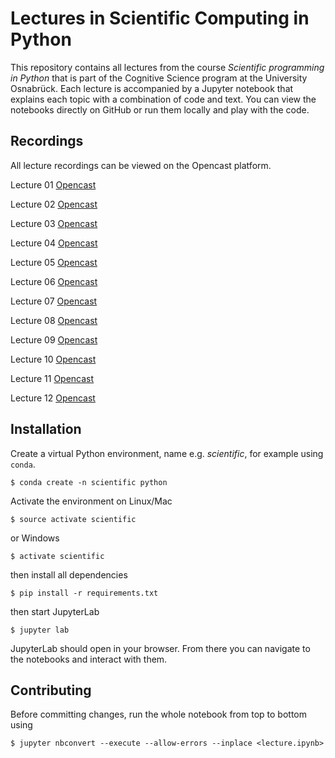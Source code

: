 # Lectures in Scientific Computing in Python
This repository contains all lectures from the course 
*Scientific programming in Python* that is part of the Cognitive Science program
at the University Osnabrück. Each lecture is accompanied by a Jupyter notebook
that explains each topic with a combination of code and text. You
can view the notebooks directly on GitHub or run them locally and play
with the code.


## Recordings
All lecture recordings can be viewed on the Opencast platform.

Lecture 01 [Opencast](https://video4.virtuos.uos.de/engage/theodul/ui/core.html?cid=a18d5bd1b862d194bcd7b56bca95c32f&id=b0079cbf-51b7-47c1-8a38-21147935d249)

Lecture 02 [Opencast](https://video4.virtuos.uos.de/engage/theodul/ui/core.html?cid=a18d5bd1b862d194bcd7b56bca95c32f&id=f41dc9ef-c846-4f07-a7a8-b87b92cd82f9)

Lecture 03 [Opencast](https://video4.virtuos.uos.de/engage/theodul/ui/core.html?cid=a18d5bd1b862d194bcd7b56bca95c32f&id=fcb80388-4dc3-4336-bec4-a294ccc096de)

Lecture 04 [Opencast](https://video4.virtuos.uos.de/engage/theodul/ui/core.html?cid=a18d5bd1b862d194bcd7b56bca95c32f&id=f695daea-8ee4-473b-8684-c46cbef62586)

Lecture 05 [Opencast](https://video4.virtuos.uos.de/engage/theodul/ui/core.html?cid=a18d5bd1b862d194bcd7b56bca95c32f&id=3a01b270-efc0-4d38-8457-586ec2fc6886)

Lecture 06 [Opencast](https://video4.virtuos.uos.de/engage/theodul/ui/core.html?cid=a18d5bd1b862d194bcd7b56bca95c32f&id=0b158123-ecdb-4081-a13a-4a13c57cfeac)

Lecture 07 [Opencast](https://video4.virtuos.uos.de/engage/theodul/ui/core.html?cid=a18d5bd1b862d194bcd7b56bca95c32f&id=e077a983-89b3-40f7-818c-4cd34906f41f)

Lecture 08 [Opencast](https://video4.virtuos.uos.de/engage/theodul/ui/core.html?cid=a18d5bd1b862d194bcd7b56bca95c32f&id=4f440f84-8de7-4336-8f3f-b8f5764d84f3)

Lecture 09 [Opencast](https://video4.virtuos.uos.de/engage/theodul/ui/core.html?cid=a18d5bd1b862d194bcd7b56bca95c32f&id=79bce1f2-48e3-407b-8a1d-caf2a74e5517)

Lecture 10 [Opencast](https://video4.virtuos.uos.de/engage/theodul/ui/core.html?cid=a18d5bd1b862d194bcd7b56bca95c32f&id=634cd5c8-0227-4c19-9400-e348b53b2bf0)

Lecture 11 [Opencast](https://video4.virtuos.uos.de/engage/theodul/ui/core.html?cid=a18d5bd1b862d194bcd7b56bca95c32f&id=a34a0164-19da-406b-b1e1-3570ebcdc8d4)

Lecture 12 [Opencast](https://video4.virtuos.uos.de/engage/theodul/ui/core.html?cid=a18d5bd1b862d194bcd7b56bca95c32f&id=6d4e5f5e-727f-4834-80db-4322a86b0a96)

## Installation
Create a virtual Python environment, name e.g. *scientific*, for example using `conda`.

    $ conda create -n scientific python

Activate the environment on Linux/Mac

    $ source activate scientific
    
or Windows 

    $ activate scientific

then install all dependencies

    $ pip install -r requirements.txt

then start JupyterLab

    $ jupyter lab

JupyterLab should open in your browser. From there you can navigate to the notebooks 
and interact with them.


## Contributing
Before committing changes, run the whole notebook from top to bottom using

    $ jupyter nbconvert --execute --allow-errors --inplace <lecture.ipynb> 
